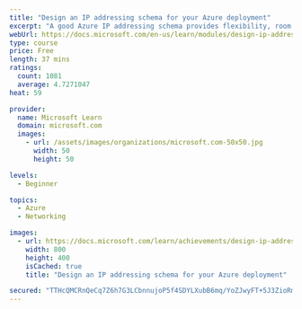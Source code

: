 ```yaml
---
title: "Design an IP addressing schema for your Azure deployment"
excerpt: "A good Azure IP addressing schema provides flexibility, room for growth, and integration with on-premises networks. The schema ensures that communication works for deployed resources, minimizes public exposure of systems, and gives the organization flexibility in its network. If not properly designed, systems might not be able to communicate, and additional work will be required to remediate."
webUrl: https://docs.microsoft.com/en-us/learn/modules/design-ip-addressing-for-azure/
type: course
price: Free
length: 37 mins
ratings:
  count: 1081
  average: 4.7271047
heat: 59

provider:
  name: Microsoft Learn
  domain: microsoft.com
  images:
    - url: /assets/images/organizations/microsoft.com-50x50.jpg
      width: 50
      height: 50

levels:
  - Beginner

topics:
  - Azure
  - Networking

images:
  - url: https://docs.microsoft.com/learn/achievements/design-ip-addressing-for-azure-social.png
    width: 800
    height: 400
    isCached: true
    title: "Design an IP addressing schema for your Azure deployment"

secured: "TTHcQMCRnQeCq7Z6h7G3LCbnnujoP5f4SDYLXubB6mq/YoZJwyFT+5J3ZioRmFEcwnptxXED7RlgvdDlndfCZaHqn0pOawxnUINhK1X95dB5GZkPx+FuDTmYx0C4J/j0KCWBZ54J61rq2IsranG0o2e5fGwvPPsEhWc/BVxDpbLJG8gSHZJWhIiqYIFwpt23jP3i7VNFBURso6ZUaiav1y60aEFESqyQlG40m6M/4gKKgUEzLAp7mkocKgbMdQLkAuIDmfQvlF/XJCKn/BdKu0195qf763oLIOtAP8VYgFvtSLqtX3rZkQ5EmaoAl+KPFiH8I8G/UBRoNT8dzT5CLk0YzvJB/cURnS6bRARFb+qS1sQfCLstIBGT3oClxQMTV3dwxto8MRnShZQg0WBuVKU/yBk9Xj2rqL0c2D9F1j0=;OBJG3DAOXpSm375RrddbQg=="
---
```


